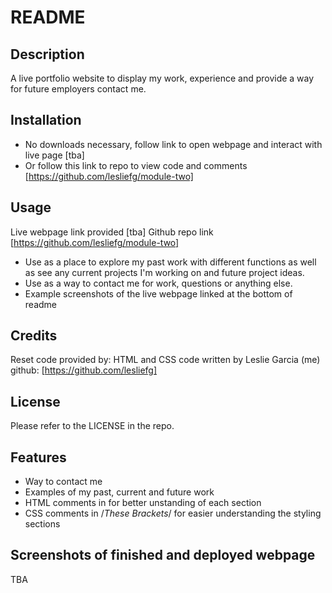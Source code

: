 # README

## Description

A live portfolio website to display my work, experience and provide a way for future employers contact me.

## Installation

- No downloads necessary, follow link to open webpage and interact with live page [tba]
- Or follow this link to repo to view code and comments [https://github.com/lesliefg/module-two]

## Usage

Live webpage link provided [tba]
Github repo link [https://github.com/lesliefg/module-two]

- Use as a place to explore my past work with different functions as well as see any current projects I'm working on and future project ideas.
- Use as a way to contact me for work, questions or anything else.
- Example screenshots of the live webpage linked at the bottom of readme

## Credits

Reset code provided by: 
HTML and CSS code written by Leslie Garcia (me) github: [https://github.com/lesliefg]

## License

Please refer to the LICENSE in the repo.

## Features
- Way to contact me
- Examples of my past, current and future work
- HTML comments in <!--These brackets--> for better unstanding of each section 
- CSS comments in /*These Brackets*/ for easier understanding the styling sections

## Screenshots of finished and deployed webpage
TBA
